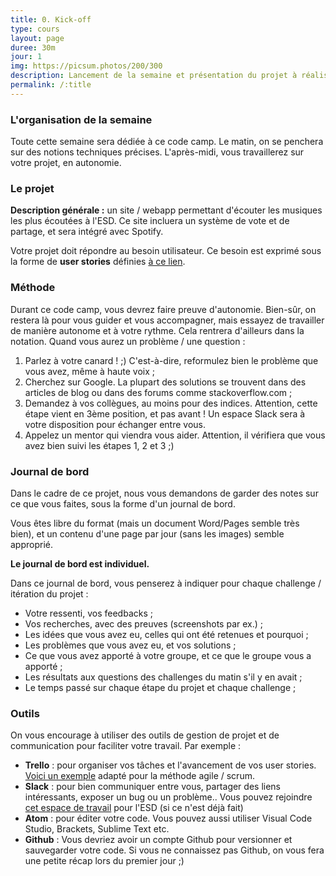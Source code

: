 ```yaml
---
title: 0. Kick-off
type: cours
layout: page
duree: 30m
jour: 1
img: https://picsum.photos/200/300
description: Lancement de la semaine et présentation du projet à réaliser.
permalink: /:title
---
```


### L'organisation de la semaine
Toute cette semaine sera dédiée à ce code camp. Le matin, on se penchera sur des notions techniques précises. L'après-midi, vous travaillerez sur votre projet, en autonomie.

### Le projet
**Description générale :** un site / webapp permettant d'écouter les musiques les plus écoutées à l'ESD. Ce site incluera un système de vote et de partage, et sera intégré avec Spotify.

Votre projet doit répondre au besoin utilisateur. Ce besoin est exprimé sous la forme de **user stories** définies [à ce lien](/codecamp/stories).

### Méthode
Durant ce code camp, vous devrez faire preuve d'autonomie. Bien-sûr, on restera là pour vous guider et vous accompagner, mais essayez de travailler de manière autonome et à votre rythme. Cela rentrera d'ailleurs dans la notation.
Quand vous aurez un problème / une question :
1. Parlez à votre canard ! ;) C'est-à-dire, reformulez bien le problème que vous avez, même à haute voix ;
2. Cherchez sur Google. La plupart des solutions se trouvent dans des articles de blog ou dans des forums comme stackoverflow.com ;
3. Demandez à vos collègues, au moins pour des indices. Attention, cette étape vient en 3ème position, et pas avant ! Un espace Slack sera à votre disposition pour échanger entre vous.
4. Appelez un mentor qui viendra vous aider. Attention, il vérifiera que vous avez bien suivi les étapes 1, 2 et 3 ;)

### Journal de bord

Dans le cadre de ce projet, nous vous demandons de garder des notes sur ce que vous faites, sous la forme d'un journal de bord.

Vous êtes libre du format (mais un document Word/Pages semble très bien), et un contenu d'une page par jour (sans les images) semble approprié.

**Le journal de bord est individuel.**

Dans ce journal de bord, vous penserez à indiquer pour chaque challenge / itération du projet :
- Votre ressenti, vos feedbacks ;
- Vos recherches, avec des preuves (screenshots par ex.) ;
- Les idées que vous avez eu, celles qui ont été retenues et pourquoi ;
- Les problèmes que vous avez eu, et vos solutions ;
- Ce que vous avez apporté à votre groupe, et ce que le groupe vous a apporté ;
- Les résultats aux questions des challenges du matin s'il y en avait ;
- Le temps passé sur chaque étape du projet et chaque challenge ;

### Outils
On vous encourage à utiliser des outils de gestion de projet et de communication pour faciliter votre travail.
Par exemple :
- **Trello** : pour organiser vos tâches et l'avancement de vos user stories. [Voici un exemple](https://trello.com/b/rW9roIqx/template-scrum) adapté pour la méthode agile / scrum.
- **Slack** : pour bien communiquer entre vous, partager des liens intéressants, exposer un bug ou un problème.. Vous pouvez rejoindre [cet espace de travail](https://bit.ly/ESD-SLACK) pour l'ESD (si ce n'est déjà fait)
- **Atom** : pour éditer votre code. Vous pouvez aussi utiliser Visual Code Studio, Brackets, Sublime Text etc.
- **Github** : Vous devriez avoir un compte Github pour versionner et sauvegarder votre code. Si vous ne connaissez pas Github, on vous fera une petite récap lors du premier jour ;)
